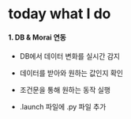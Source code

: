 # today what I do

#### 1. DB & Morai 연동

- DB에서 데이터 변화를 실시간 감지

- 데이터를 받아와 원하는 값인지 확인

- 조건문을 통해 원하는 동작 실행

- .launch 파일에 .py 파일 추가
